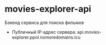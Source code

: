 # movies-explorer-api
Бэкенд сервиса для поиска фильмов

- Публичный IP-адрес сервера: api.movies-explorer.ppol.nomoredomains.icu
